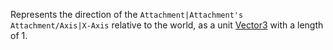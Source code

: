 Represents the direction of the `Attachment|Attachment's` `Attachment/Axis|X-Axis` relative to the world, as a unit [Vector3](https://developer.roblox.com/en-us/api-reference/datatype/Vector3) with a length of 1.